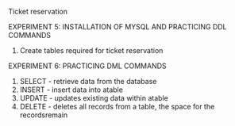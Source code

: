 Ticket reservation

EXPERIMENT 5: INSTALLATION OF MYSQL AND PRACTICING DDL COMMANDS
1.	Create tables required for ticket reservation

EXPERIMENT 6: PRACTICING DML COMMANDS
	
1.	SELECT - retrieve data from the database
2.	INSERT - insert data into atable
3.	UPDATE - updates existing data within atable
4.	DELETE - deletes all records from a table, the space for the recordsremain
